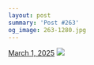 ```yaml
---
layout: post
summary: 'Post #263'
og_image: 263-1280.jpg
---
```


<p>
  <time>
    <a href="/263">March 1, 2025</a>
  </time>
  <a href="/263">
    <img src="{{ site.assets_url }}/263-640.jpg" srcset="{{ site.assets_url }}/263-320.jpg 320w, {{ site.assets_url }}/263-640.jpg 640w, {{ site.assets_url }}/263-960.jpg 960w, {{ site.assets_url }}/263-1280.jpg 1280w" sizes="(min-width: 700px) 50vw, calc(100vw - 2rem)" />
  </a>
</p>
